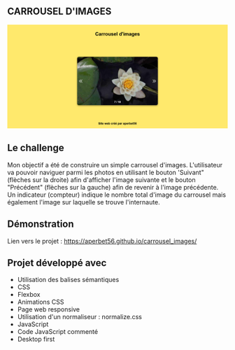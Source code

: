 ## CARROUSEL D'IMAGES

![Design preview for the project](./img/preview.png)

## Le challenge

Mon objectif a été de construire un simple carrousel d'images.
L'utilisateur va pouvoir naviguer parmi les photos en utilisant le bouton 'Suivant" (flèches sur la droite) afin d'afficher l'image suivante et le bouton "Précédent" (flèches sur la gauche) afin de revenir à l'image précédente.
Un indicateur (compteur) indique le nombre total d'image du carrousel mais également l'image sur laquelle se trouve l'internaute.

## Démonstration

Lien vers le projet : https://aperbet56.github.io/carrousel_images/

## Projet développé avec

- Utilisation des balises sémantiques
- CSS
- Flexbox
- Animations CSS
- Page web responsive
- Utilisation d'un normaliseur : normalize.css
- JavaScript
- Code JavaScript commenté
- Desktop first
